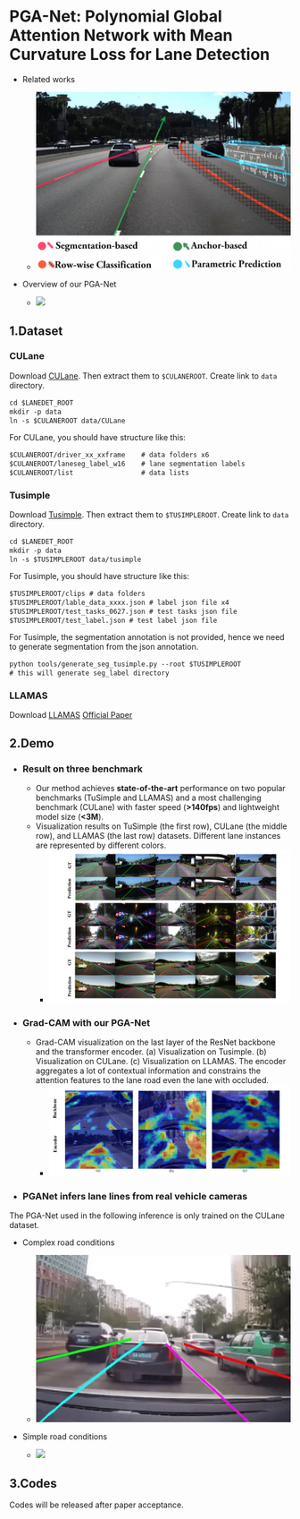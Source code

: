 # PGA-Net: Polynomial Global Attention Network with Mean Curvature Loss for Lane Detection

- Related works
    - ![](./figures/related_work.png)

- Overview of our PGA-Net
    - ![](./figures/overflow.png)

## 1.Dataset
### CULane

Download [CULane](https://xingangpan.github.io/projects/CULane.html). Then extract them to `$CULANEROOT`. Create link to `data` directory.

```Shell
cd $LANEDET_ROOT
mkdir -p data
ln -s $CULANEROOT data/CULane
```

For CULane, you should have structure like this:
```
$CULANEROOT/driver_xx_xxframe    # data folders x6
$CULANEROOT/laneseg_label_w16    # lane segmentation labels
$CULANEROOT/list                 # data lists
```

### Tusimple
Download [Tusimple](https://github.com/TuSimple/tusimple-benchmark/issues/3). Then extract them to `$TUSIMPLEROOT`. Create link to `data` directory.

```Shell
cd $LANEDET_ROOT
mkdir -p data
ln -s $TUSIMPLEROOT data/tusimple
```

For Tusimple, you should have structure like this:
```
$TUSIMPLEROOT/clips # data folders
$TUSIMPLEROOT/lable_data_xxxx.json # label json file x4
$TUSIMPLEROOT/test_tasks_0627.json # test tasks json file
$TUSIMPLEROOT/test_label.json # test label json file

```

For Tusimple, the segmentation annotation is not provided, hence we need to generate segmentation from the json annotation. 

```Shell
python tools/generate_seg_tusimple.py --root $TUSIMPLEROOT
# this will generate seg_label directory
```

### LLAMAS
Download [LLAMAS](https://unsupervised-llamas.com/llamas/)
[Official Paper](https://openaccess.thecvf.com/content_ICCVW_2019/papers/CVRSUAD/Behrendt_Unsupervised_Labeled_Lane_Markers_Using_Maps_ICCVW_2019_paper.pdf) 

## 2.Demo
- ### Result on three benchmark
    - Our method achieves **state-of-the-art** performance on two popular benchmarks (TuSimple and LLAMAS) and a most challenging benchmark (CULane) with faster speed (**>140fps**) and lightweight model size (**<3M**).
    - Visualization results on TuSimple (the first row), CULane (the middle row), and LLAMAS (the last row) datasets. Different lane instances are represented by different colors.
        - ![](./demo/results.png)

- ### Grad-CAM with our PGA-Net
    - Grad-CAM visualization on the last layer of the ResNet backbone and the transformer encoder. (a) Visualization on Tusimple. (b) Visualization on CULane. (c) Visualization on LLAMAS. The encoder aggregates a lot of contextual information and constrains the attention features to the lane road even the lane with occluded.
        - ![](./demo/gramcam.png)

- ### PGANet infers lane lines from **real vehicle cameras**
The PGA-Net used in the following inference is only trained on the CULane dataset.

- Complex road conditions
    - ![](./demo/complex_road.GIF)

- Simple road conditions
    - ![](./demo/simple_road.GIF)

## 3.Codes
Codes will be released after paper acceptance.

